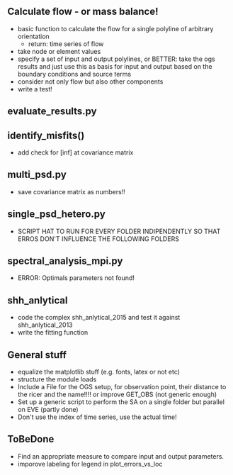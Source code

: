 ## Calculate flow - or mass balance!
- basic function to calculate the flow for a single polyline of arbitrary orientation
    - return: time series of flow
- take node or element values
- specify a set of input and output polylines, or BETTER: take the ogs results and just use this as basis for input and output based on the boundary conditions and source terms
- consider not only flow but also other components
- write a test!


## evaluate_results.py

## identify_misfits()
- add check for [inf] at covariance matrix

## multi_psd.py
- save covariance matrix as numbers!!


## single_psd_hetero.py
- SCRIPT HAT TO RUN FOR EVERY FOLDER INDIPENDENTLY SO THAT ERROS DON'T INFLUENCE THE FOLLOWING FOLDERS

## spectral_analysis_mpi.py
- ERROR: Optimals parameters not found!


## shh_anlytical
- code the complex shh_anlytical_2015 and test it against shh_anlytical_2013
- write the fitting function


## General stuff
- equalize the matplotlib stuff (e.g. fonts, latex or not etc)
- structure the module loads
- Include a File for the OGS setup, for observation point, their distance to the ricer and the name!!!! or improve GET_OBS (not generic enough)
- Set up a generic script to perform the SA on a single folder but parallel on EVE (partly done)
- Don't use the index of time series, use the actual time!

## ToBeDone
- Find an appropriate measure to compare input and output parameters.
- imporove labeling for legend in plot_errors_vs_loc

